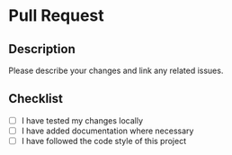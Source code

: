 # Pull Request

## Description
Please describe your changes and link any related issues.

## Checklist
- [ ] I have tested my changes locally
- [ ] I have added documentation where necessary
- [ ] I have followed the code style of this project 